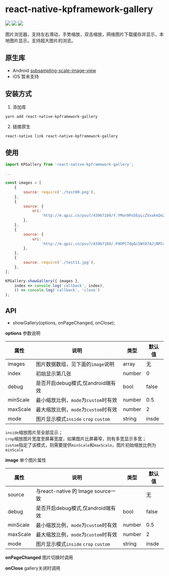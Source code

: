 # react-native-kpframework-gallery

[![](https://img.shields.io/npm/v/react-native-kpframework-gallery.svg?style=flat-square)](https://www.npmjs.com/package/react-native-kpframework-gallery)
[![](https://img.shields.io/npm/dm/react-native-kpframework-gallery.svg?style=flat-square)](https://www.npmjs.com/package/react-native-kpframework-gallery)
[![](https://img.shields.io/github/license/xuwaer/KPFrameworkRN.svg?style=flat-square)](https://github.com/xuwaer/KPFrameworkRN/blob/master/LICENSE)

图片浏览器，支持左右滑动，手势缩放，双击缩放，网络图片下载缓存并显示，本地图片显示。支持超大图片的浏览。

## 原生库

- Android [subsampling-scale-image-view](https://github.com/davemorrissey/subsampling-scale-image-view)
- iOS 暂未支持

## 安装方式

1. 添加库

```
yarn add react-native-kpframework-gallery
```

2. 链接原生

```
react-native link react-native-kpframework-gallery
```

## 使用

```jsx
import KPGallery from 'react-native-kpframework-gallery';

...

const images = [
    {
        source: require('./test00.png'),
    },
    {
        source: {
            uri:
                'http://m.qpic.cn/psu?/43967169/Y.YMon9Po5EyLcZVxakkQnZn0y.O5dEjvtvA0bKXv9A!/b/YfBXWBFokwAAYrBHfRI4VAAA&a=29&b=31&bo=ngKEAQAAAAABEC4!&rf=viewer_4',
        },
    },
    {
        source: {
            uri:
                'http://m.qpic.cn/psu?/43967169/.P4OPC7dpQi5WtD7AJjRMloPZJIM4w.5wSJ7wCiLFjM!/b/Yf.ZShHKVAAAYsfQfhK4VAAA&a=29&b=31&bo=AAKOAQAAAAABELo!&rf=viewer_4',
        },
    },
    {
        source: require('./test11.jpg'),
    },
];

KPGallery.showGallery({ images },
    index => console.log('callback', index),
    () => console.log('callback', 'close')
);

```


## API

- showGallery(options, onPageChanged, onClose);  

**options** 参数说明  

| 属性     | 说明                           | 类型                    | 默认值 |
| -------- | ------------------------------ | ----------------------- | ------ |
| images  | 图片数据数组，见下面的`image`说明                       | array | 无     |
| index | 初始显示第几张         | number                  | 0      |
| debug  | 是否开启debug模式,仅android端有效                     | bool                | false     |
| minScale     | 最小缩放比例，`mode`为`custom`时有效 | number                 | 0.5   |
| maxScale     | 最大缩放比例，`mode`为`custom`时有效 | number                 | 2   |
| mode     | 图片显示模式`inside` `crop` `custom` | string                 | insde   |
  
`inside`缩放图片至全部显示；  
`crop`缩放图片宽度至屏幕宽度，如果图片比屏幕窄，则有多宽显示多宽；  
`custom`指定了该模式，则需要提供`minScale`和`maxScale`，图片初始缩放比例为`minScale`

**image** 单个图片属性

| 属性     | 说明                           | 类型                    | 默认值 |
| -------- | ------------------------------ | ----------------------- | ------ |
| source  | 与react-native 的 Image source一致                       |  | 无     |
| debug  | 是否开启debug模式,仅android端有效                     | bool                | false     |
| minScale     | 最小缩放比例，`mode`为`custom`时有效 | number                 | 0.5   |
| maxScale     | 最大缩放比例，`mode`为`custom`时有效 | number                 | 2   |
| mode     | 图片显示模式`inside` `crop` `custom` | string                 | insde   |
  
**onPageChanged** 图片切换时调用
  
**onClose** gallery关闭时调用

